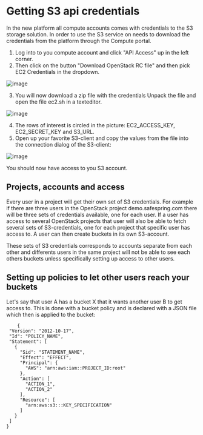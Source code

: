 # Getting S3 api credentials 

In the new platform all compute accounts comes with credentials to the S3 storage solution. In order to use the S3 service on needs to download the credentials from the platform through the Compute portal.

1. Log into to you compute account and click "API Access" up in the left corner.
2. Then click on the button "Download OpenStack RC file" and then pick EC2 Credentials in the dropdown.

![image](../images/s3-api-creds.png)

3. You will now download a zip file with the credentials Unpack the file and open the file ec2.sh in a texteditor.

![image](../images/s3-api-creds-file.png)

4. The rows of interest is circled in the picture: EC2_ACCESS_KEY, EC2_SECRET_KEY and S3_URL.
5. Open up your favorite S3-client and copy the values from the file into the connection dialog of the S3-client:

![image](../images/s3-client-dialog.png)

You should now have access to you S3 account.

## Projects, accounts and access
Every user in a project will get their own set of S3 credentials. For example if there are three users in the OpenStack project demo.safespring.com there will be three sets of credentials available, one for each user. If a user has access to several OpenStack projects that user will also be able to fetch several sets of S3-credentials, one for each project that specific user has access to. A user can then create buckets in its own S3-account.

These sets of S3 credentials corresponds to accounts separate from each other and differents users in the same project will not be able to see each others buckets unless specifically setting up access to other users.

## Setting up policies to let other users reach your buckets
Let's say that user A has a bucket X that it wants another user B to get access to. This is done with a bucket policy and is declared with a JSON file which then is applied to the bucket:
``` code
    {
 "Version": "2012-10-17",
 "Id": "POLICY_NAME",
 "Statement": [
   {
     "Sid": "STATEMENT_NAME",
     "Effect": "EFFECT",
     "Principal": {
       "AWS": "arn:aws:iam::PROJECT_ID:root"
     },
     "Action": [
       "ACTION_1",
       "ACTION_2"
     ],
     "Resource": [
       "arn:aws:s3:::KEY_SPECIFICATION"
     ]
   }
 ]
}
```